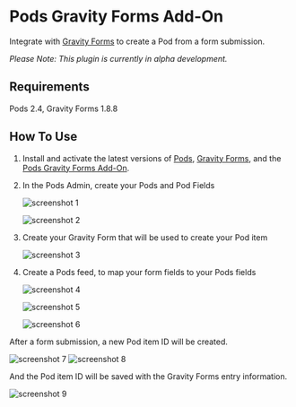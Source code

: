 # Pods Gravity Forms Add-On

Integrate with [Gravity Forms](http://www.gravityforms.com/) to create a Pod from a form submission.

_Please Note: This plugin is currently in alpha development._

## Requirements

Pods 2.4, Gravity Forms 1.8.8

## How To Use

1. Install and activate the latest versions of [Pods](http://wordpress.org/plugins/pods/), [Gravity Forms](http://www.gravityforms.com/), and the [Pods Gravity Forms Add-On](https://github.com/pods-framework/pods-gravity-forms/archive/master.zip).

2. In the Pods Admin, create your Pods and Pod Fields

   ![screenshot 1](https://github.com/pods-framework/pods-gravity-forms/blob/master/screenshot-1.png)

   ![screenshot 2](https://github.com/pods-framework/pods-gravity-forms/blob/master/screenshot-2.png)

3. Create your Gravity Form that will be used to create your Pod item

   ![screenshot 3](https://github.com/pods-framework/pods-gravity-forms/blob/master/screenshot-3.png)

4. Create a Pods feed, to map your form fields to your Pods fields

   ![screenshot 4](https://github.com/pods-framework/pods-gravity-forms/blob/master/screenshot-4.png)

   ![screenshot 5](https://github.com/pods-framework/pods-gravity-forms/blob/master/screenshot-5.png)

   ![screenshot 6](https://github.com/pods-framework/pods-gravity-forms/blob/master/screenshot-6.png)


After a form submission, a new Pod item ID will be created.

   ![screenshot 7](https://github.com/pods-framework/pods-gravity-forms/blob/master/screenshot-7.png) ![screenshot 8](https://github.com/pods-framework/pods-gravity-forms/blob/master/screenshot-8.png)


And the Pod item ID will be saved with the Gravity Forms entry information.

   ![screenshot 9](https://github.com/pods-framework/pods-gravity-forms/blob/master/screenshot-9.png)